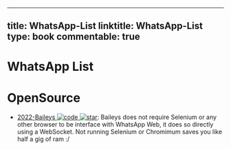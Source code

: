 
---
title: WhatsApp-List
linktitle: WhatsApp-List
type: book
commentable: true
---

# WhatsApp List

# OpenSource

- [2022-Baileys ![code](https://martrix-usa.oss-accelerate.aliyuncs.com/logo/code.svg) ![star](https://img.shields.io/github/stars/adiwajshing/Baileys)](https://github.com/adiwajshing/Baileys): Baileys does not require Selenium or any other browser to be interface with WhatsApp Web, it does so directly using a WebSocket. Not running Selenium or Chromimum saves you like half a gig of ram :/

    